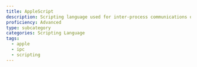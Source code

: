 ```yaml
---
title: AppleScript
description: Scripting language used for inter-process communications on Apple operating systems
proficiency: Advanced
type: subcategory
categories: Scripting Language
tags:
  - apple
  - ipc
  - scripting
---
```

